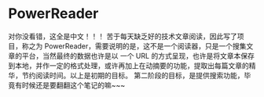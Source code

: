 # PowerReader
对你没看错，这全是中文！！！
   苦于每天缺乏好的技术文章阅读，因此写了项目，称之为 PowerReader，需要说明的是，这不是一个阅读器，只是一个搜集文章的平台，当然最终的数据也许是以
一个 URL 的方式呈现，也许是将文章本保存到本地，并作一定的格式处理，或许再加上在动摘要的功能，提取出每篇文章的精华，节约阅读时间。以上是初期的目标。
    第二阶段的目标，是提供搜索功能，毕竟有时候还是要翻翻这个笔记的嘛~~~
